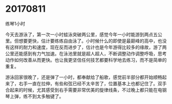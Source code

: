 # 20170811

练琴1小时

今天去游泳了，第一次一小时蛙泳突破两公里，感觉今年一小时能游到两点五公里。但想要更快，估计要练练自由泳了。小时候什么的即使是最巅峰的高中，也没有这样的耐力和速度，现在反而进步了，估计也是今年游得比较多的缘故，游了两公里还能感到有力气加速。在泳池里就是超人超人，不断调整动作调整呼吸，思考动作如何改善从而更快。也让我更坚信任何技艺都要科学地去练习，而不是简单的重复。

游泳回家很晚了，还是弹了一小时，都奉献给了船歌，感觉前半部分都开始顺畅起来了，右手一直在拉伸，有些和弦已经不太辛苦了，位置基本上也都记住了。双手合起来的时候，尤其感受到右手需要非常优美的旋律线条，不过晚上都只能在电钢琴上弹，练不到太多触键了。
